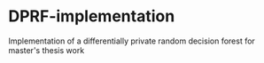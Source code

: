 # DPRF-implementation

Implementation of a differentially private random decision forest for master's thesis work
